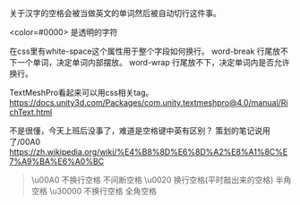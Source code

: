 关于汉字的空格会被当做英文的单词然后被自动切行这件事。

<color=#0000></color>
是透明的字符

在css里有white-space这个属性用于整个字段如何换行。
word-break 行尾放不下一个单词，决定单词内部摆放。
word-wrap 行尾放不下，决定单词内是否允许换行。

TextMeshPro看起来可以用css相关tag。
https://docs.unity3d.com/Packages/com.unity.textmeshpro@4.0/manual/RichText.html

不是很懂，今天上班后没事了，难道是空格键中英有区别？
策划的笔记说用了/00A0
https://zh.wikipedia.org/wiki/%E4%B8%8D%E6%8D%A2%E8%A1%8C%E7%A9%BA%E6%A0%BC

>\u00A0 不换行空格 不间断空格
>\u0020 换行空格(平时敲出来的空格) 半角空格
>\u30000 不换行空格 全角空格

